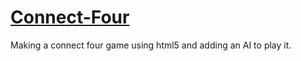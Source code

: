 # [Connect-Four](https://a-raj468.github.io/Connect-Four/)
Making a connect four game using html5 and adding an AI to play it.
